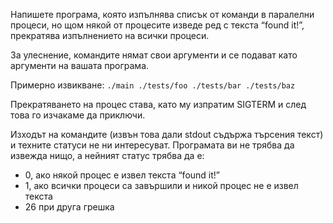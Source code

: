 Напишете програма, която изпълнява списък от команди в паралелни процеси, но щом някой от процесите изведе ред с текста “found it!”, прекратява изпълнението на всички процеси.


За улеснение, командите нямат свои аргументи и се подават като аргументи на вашата програма.


Примерно извикване: 
```./main ./tests/foo ./tests/bar ./tests/baz```

Прекратяването на процес става, като му изпратим SIGTERM и след това го изчакаме да приключи.


Изходът на командите (извън това дали stdout съдържа търсения текст) и техните статуси не ни интересуват. Програмата ви не трябва да извежда нищо, а нейният статус трябва да е:
- 0, ако някой процес е извел текста “found it!”
- 1, ако всички процеси са завършили и никой процес не е извел текста
- 26 при друга грешка
